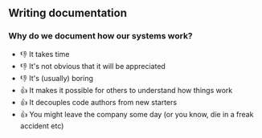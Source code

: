 ## Writing documentation

### Why do we document how our systems work?

* 👎 It takes time
* 👎 It's not obvious that it will be appreciated
* 👎 It's (usually) boring
* 👍 It makes it possible for others to understand how things work
* 👍 It decouples code authors from new starters
* 👍 You might leave the company some day (or you know, die in a freak accident
  etc)
